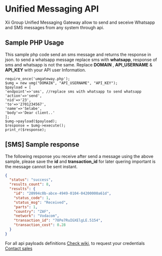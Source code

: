# Unified Messaging API
Xii Group Unified Messaging Gateway allow to send and seceive Whatsapp and SMS messages from any system through api.

## Sample PHP Usage
This sample php code send an sms message and returns the response in json. to send a whatsapp message replace sms with **whatsapp**, response of sms and whatsapp is not the same.
Replace **DOMAIN** , **API_USERNAME** & **API_KEY** with your API user Information.

```<?php
require_once('umgateway.php');
$umg = new umg("DOMAIN", "API_USERNAME", "API_KEY");
$payload = [
'endpoint'=>'sms', //replace sms with whatsapp to send whatsapp
'action'=>'send',
'nid'=>'23',
'to'=>'2701234567',
'name'=>'Selabe',
'body'=>'Dear client..'
];
$umg->payload($payload);
$response = $umg->execute();
print_r($response);
```

## [SMS] Sample response
The following response you receive after send a message using the above sample, please save the **id** and **transaction_id** for later quering important is the message cannot be sent instant.

```json
{
  "status": "success",
  "results_count": 8,
  "results": {
    "id": "20994c0b-abce-4949-0104-04200000a61d",
    "status_code": 1,
    "status_msg": "Received",
    "parts": 1,
    "country": "ZAF",
    "network": "Vodacom",
    "transaction_id": "78Pe7RuIGXElgLE.5154",
    "transaction_cost": 0.28
  }
}
```

For all api payloads definitions [Check wiki](https://github.com/xiigroup/messaging/wiki), to request your credentials [Contact sales](https://xiigroup.co.za/#contact)
